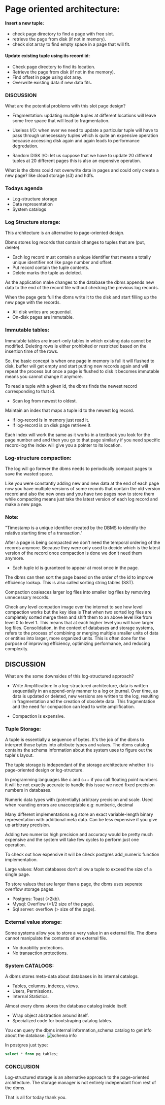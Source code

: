 # Page oriented architecture:

#### Insert a new tuple:
* check page directory to find a page with free slot.
* retrieve the page from disk (if not in memory).
* check slot array to find empty space in a page that will fit.

#### Update existing tuple using its record id:

* Check page directory to find its location.
* Retrieve the page from disk (if not in the memory).
* Find offset in page using slot aray.
* Overwrite existing data if new data fits.

 
### DISCUSSION

 What are the potential problems with this slot page design?

  * Fragmentation: updating multiple tuples at different locations will leave some free space that will lead to fragmentation.

  * Useless I/O: when ever we need to update a particular tuple will have to pass through unnecessary tuples which is quite an expensive operation because accessing disk again and again leads to performance degredation.

  * Random DISK I/O: let us suppose that we have to update 20 different tuples at 20 different pages this is also an expensive operation.

What is the dbms could not overwrite data in pages and could only create a new page? like cloud storage (s3) and hdfs.

### Todays agenda

* Log-structure storage
* Data representation
* System catalogs

### Log Structure storage:
 This architecture is an alternative to page-oriented design.

Dbms stores log records that contain changes to tuples that are (put, delete).

* Each log record must contain a unique identifier that means a totally unique identifier not like page number and offset.
* Put record contain the tuple contents.
* Delete marks the tuple as deleted.

As the application make changes to the database the dbms appends new data to the end of the record file without checking the previous log records.

When the page gets full the dbms write it to the disk and start filling up the new page with the records.

* All disk writes are sequential.
* On-disk pages are immutable.


### Immutable tables:
 Immutable tables are insert-only tables in which existing data cannot be modified. Deleting rows is either prohibited or restricted based on the insertion time of the rows.

So, the basic concept is when one page in memory is full it will flushed to disk, buffer will get empty and start putting new records again and will repeat the process but once a page is flushed to disk it becomes immutable means you cannot change it anymore.

To read a tuple with a given id, the dbms finds the newest record corresponding to that id.

* Scan log from newest to oldest.

Maintain an index that maps a tuple id to the newest log record.

* If log-record is in memory just read it.
* If log-record is on disk page retrieve it.

Each index will work the same as it works in a textbook you look for the page number and and then you go to that page similarly if you need specific record-log the index will give you a pointer to its location.

### Log-structure compaction:
 The log will go forever the dbms needs to periodically compact pages to save the wasted space.

Like you were constantly adding new and new data at the end of each page now you have multiple versions of some records that contain the old version record and also the new ones and you have two pages now to store them while compacting means just take the latest version of each log record and make a new page.

### Note:
 "Timestamp is a unique identifier created by the DBMS to identify the relative starting time of a transaction."

 After a page is being compacted we don't need the temporal ordering of the records anymore. Because they
 were only used to decide which is the latest version of the record once compaction is done we don't need
 them anymore.

 * Each tuple id is guranteed to appear at most once in the page.

 The dbms can then sort the page based on the order of the id to improve efficiency lookup.
 This is also called sorting string tables (SST).


 Compaction coalesces larger log files into smaller log files by removing unnecessary records.

 Check any level compation image over the internet to see how level compaction works but the key idea is
 That when two sorted log files are completely sorted merge them and shift them to an above level like from level 0 to level 1.
 This means that at each higher level you will have larger log files.
 Consolidation, in the context of databases and storage systems, refers to the process of combining or merging multiple smaller units of data or entities into larger, more organized units. This is often done for the purpose of improving efficiency, optimizing performance, and reducing complexity.    


## DISCUSSION

 What are the some downsides of this log-structured approach?

  * Write Amplification: In a log-structured architecture, data is written sequentially in an append-only manner to a log or journal. Over time, as data is updated or deleted, new versions are written to the log, resulting in fragmentation and the creation of obsolete data. This fragmentation and the need for compaction can lead to write amplification.

  * Compaction is expensive.


###  Tuple Storage:
 A tuple is essentially a sequence of bytes. It's the job of the dbms to interpret those bytes into attribute types and values.
 The dbms catalog contains the schema information about the system uses to figure out the tuple's layout.

The tuple storage is independant of the storage architecture whether it is page-oriented design or 
log-structure.

In programming languages like c and c++ if you call floating point numbers it will be not exactly accurate to handle this issue we need fixed precision numbers in databases.

Numeric data types with (potentially) arbitrary precision and scale. Used when rounding errors are unacceptable e.g: numberic, decimal

Many different implementations e.g store an exact variable-length binary representation with additional
meta data.
Can be less expensive if you give up arbitrary precision.

Adding two numerics high precision and accuracy would be pretty much expensive and the system will take few cycles to perform just one operation. 

To check out how expensive it will be check postgres add_numeric function implementation.

Large values: Most databases don't allow a tuple to exceed the size of a single page.

To store values that are larger than a page, the dbms uses seperate overflow storage pages.
* Postgres: Toast (>2kb).
* Mysql: Overflow (>1/2 size of the page).
* Sql server: overflow (> size of the page).

### External value storage:
Some systems allow you to store a very value in an external file.
The dbms cannot manipulate the contents of an external file.
* No durability protections.
* No transaction protections.


### System CATALOGS:
A dbms stores meta-data about databases in its internal catalogs. 

* Tables, columns, indexes, views.
* Users, Permissions.
* Internal Statistics.

Almost every dbms stores the database catalog inside itself.

* Wrap object abstraction around itself.
* Specialized code for bootstraping catalog tables.

You can query the dbms internal information_schema catalog to get info about the database.
![schema info](https://github.com/Uzair-90/practice/blob/master/uzair/cmu_notes/scheme_info.png)

In postgres just type: 
```sql
select * from pg_tables;
``` 


### CONCLUSION

Log-structured storage is an alternative approach to the page-oriented architecture.
The storage manager is not entirely independant from rest of the dbms.

That is all for today thank you.

